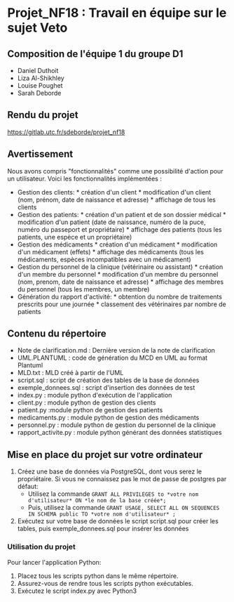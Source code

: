 # Projet_NF18 : Travail en équipe sur le sujet Veto

## Composition de l'équipe 1 du groupe D1

 * Daniel Duthoit 
 * Liza Al-Shikhley 
 * Louise Poughet
 * Sarah Deborde
 

## Rendu du projet

https://gitlab.utc.fr/sdeborde/projet_nf18


## Avertissement

Nous avons compris "fonctionnalités" comme une possibilité d'action pour un utilisateur.
Voici les fonctionnalités implémentées :
 * Gestion des clients:
        * création d'un client
        * modification d'un client (nom, prénom, date de naissance et adresse)
        * affichage de tous les clients
 * Gestion des patients:
        * création d'un patient et de son dossier médical
        * modification d'un patient (date de naissance, numéro de la puce, numéro du passeport et propriétaire)
        * affichage des patients (tous les patients, une espèce et un propriétaire)
 * Gestion des médicaments
        * création d'un médicament
        * modification d'un médicament (effets)
        * affichage des médicaments (tous les médicaments, espèces incompatibles avec un médicament)
 * Gestion du personnel de la clinique (vétérinaire ou assistant)
        * création d'un membre du personnel
        * modification d'un membre du personnel (nom, prenom, date de naissance et adresse)
        * affichage des membres du personnel (tous les membres, un membre)
 * Génération du rapport d'activité:
        * obtention du nombre de traitements prescrits pour une journée
        * classement des vétérinaires par nombre de patients


## Contenu du répertoire

 * Note de clarification.md : Dernière version de la note de clarification
 * UML.PLANTUML : code de génération du MCD en UML au format Plantuml
 * MLD.txt : MLD créé à partir de l'UML
 * script.sql : script de création des tables de la base de données
 * exemple_donnees.sql : script d'insertion des données de test
 * index.py : module python d'exécution de l'application
 * client.py : module python de gestion des clients
 * patient.py :module python de gestion des patients
 * medicaments.py : module python de gestion des médicaments
 * personnel.py : module python de gestion du personnel de la clinique
 * rapport_activite.py : module python générant des données statistiques


## Mise en place du projet sur votre ordinateur

1. Créez une base de données via PostgreSQL, dont vous serez le propriétaire. Si vous ne connaissez pas le mot de passe de postgres par défaut:
    * Utilisez la commande ```GRANT ALL PRIVILEGES to *votre nom d'utilisateur* ON *le nom de la base créée*;```
	* Puis, utilisez la commande ```GRANT USAGE, SELECT ALL ON SEQUENCES IN SCHEMA public TO *votre nom d'utilisateur* ;```
2. Exécutez sur votre base de données le script script.sql pour créer les tables, puis exemple_donnees.sql pour insérer les données


### Utilisation du projet

Pour lancer l'application Python:
1. Placez tous les scripts python dans le même répertoire.
2. Assurez-vous de rendre tous les scripts python exécutables.
3. Exécutez le script index.py avec Python3
